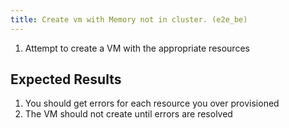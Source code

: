 ```yaml
---
title: Create vm with Memory not in cluster. (e2e_be)
---
```

1. Attempt to create a VM with the appropriate resources

## Expected Results
1. You should get errors for each resource you over provisioned
1. The VM should not create until errors are resolved
